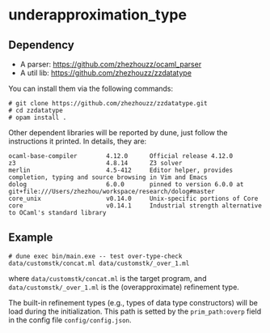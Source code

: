 # underapproximation_type

## Dependency

+ A parser: https://github.com/zhezhouzz/ocaml_parser
+ A util lib: https://github.com/zhezhouzz/zzdatatype

You can install them via the following commands:

```
# git clone https://github.com/zhezhouzz/zzdatatype.git
# cd zzdatatype
# opam install .
```

Other dependent libraries will be reported by dune, just follow the instructions it printed. In details, they are:

```
ocaml-base-compiler        4.12.0      Official release 4.12.0
z3                         4.8.14      Z3 solver
merlin                     4.5-412     Editor helper, provides completion, typing and source browsing in Vim and Emacs
dolog                      6.0.0       pinned to version 6.0.0 at git+file:///Users/zhezhou/workspace/research/dolog#master
core_unix                  v0.14.0     Unix-specific portions of Core
core                       v0.14.1     Industrial strength alternative to OCaml's standard library
```

## Example

```
# dune exec bin/main.exe -- test over-type-check data/customstk/concat.ml data/customstk/_over_1.ml
```
where `data/customstk/concat.ml` is the target program, and `data/customstk/_over_1.ml` is the (overapproximate) refinement type.

The built-in refinement types (e.g., types of data type constructors) will be load during the initialization. This path is setted by the `prim_path:overp` field in the config file `config/config.json`.
